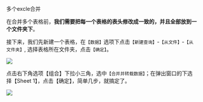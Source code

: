 多个excle合并

在合并多个表格前，**我们需要把每一个表格的表头修改成一致的，并且全部放到一个文件夹下**。

接下来，我们先新建一个表格，在`【数据】`选项下点击`【新建查询】`-`【从文件】`-`【从文件夹】`, 选择表格所在文件夹，点击`【确定】`。

![](https://pic4.zhimg.com/v2-c6f0a7da28eca4fdb9ac6d2885c720a7_r.jpg)

点击右下角选项【组合】下拉小三角，选中`【合并并转载数据】`；在弹出窗口的下选择【Sheet 1】，点击【确定】，简单几步，就搞定了。

![](https://pic3.zhimg.com/v2-9fac03dea26b6c0a563bfdc1d1a3b5ce_r.jpg)

